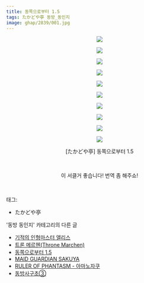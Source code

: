 ```yaml
---
title: 동쪽으로부터 1.5
tags: たかどや亭 동방_동인지
image: ghap/2839/001.jpg
---
```

<div class="article">
<p style="text-align: center; clear: none; float: none;"><img src="{{ site.nasurl }}/ghap/2839/001.jpg"/></p>
<p style="text-align: center; clear: none; float: none;"><img src="{{ site.nasurl }}/ghap/2839/002.jpg"/></p>
<p style="text-align: center; clear: none; float: none;"><img src="{{ site.nasurl }}/ghap/2839/003.jpg"/></p>
<p style="text-align: center; clear: none; float: none;"><img src="{{ site.nasurl }}/ghap/2839/004.jpg"/></p>
<p style="text-align: center; clear: none; float: none;"><img src="{{ site.nasurl }}/ghap/2839/005.jpg"/></p>
<p style="text-align: center; clear: none; float: none;"><img src="{{ site.nasurl }}/ghap/2839/006.jpg"/></p>
<p style="text-align: center; clear: none; float: none;"><img src="{{ site.nasurl }}/ghap/2839/007.jpg"/></p>
<p style="text-align: center; clear: none; float: none;"><img src="{{ site.nasurl }}/ghap/2839/008.jpg"/></p>
<p style="text-align: center; clear: none; float: none;"><img src="{{ site.nasurl }}/ghap/2839/009.jpg"/></p>
<p style="text-align: center; clear: none; float: none;"><img src="{{ site.nasurl }}/ghap/2839/010.jpg"/></p>
<p style="text-align: center; clear: none; float: none;">[たかどや亭] 동쪽으로부터 1.5</p>
<p style="text-align: center; clear: none; float: none;"><br/></p>
<p style="text-align: center; clear: none; float: none;">이 서클거 좋습니다! 번역 좀 해주쇼!</p>
<p><br/></p>
</div><div class="tagTrail">
<p>태그: </p>
<ul>
<li>たかどや亭</li>
</ul>
</div><div class="another">
<p>'동방 동인지' 카테고리의 다른 글</p>
<ul>
<li><a href="/2016-12-05-ghap_2841">기적의 인형마스터 앨리스</a></li>
<li><a href="/2016-12-05-ghap_2840">트론 메르헨(Throne Marchen)</a></li>
<li><a href="/2016-12-05-ghap_2839">동쪽으로부터 1.5</a></li>
<li><a href="/2016-12-05-ghap_2838">MAID GUARDIAN SAKUYA</a></li>
<li><a href="/2016-12-05-ghap_2837">RULER OF PHANTASM - 아마노자쿠</a></li>
<li><a href="/2016-12-05-ghap_2836">동방사구초③</a></li>
</ul>
</div><div class="cb_module cb_fluid">
<div class="cb_wrt cb_profile">
</div><!-- commentList close -->
</div>